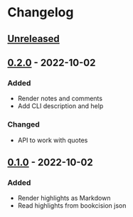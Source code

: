 # Changelog

## [Unreleased]

## [0.2.0] - 2022-10-02

### Added

- Render notes and comments
- Add CLI description and help

### Changed

- API to work with quotes

## [0.1.0] - 2022-10-02

### Added

- Render highlights as Markdown
- Read highlights from bookcision json

[Unreleased]: https://github.com/dimasmith/highlights/compare/v0.2.0...HEAD

[0.2.0]: https://github.com/dimasmith/highlights/compare/v0.1.0...v0.2.0

[0.1.0]: https://github.com/dimasmith/highlights/compare/0ac21eb24c38aded4528eb4401b3e0587173027b...v0.1.0